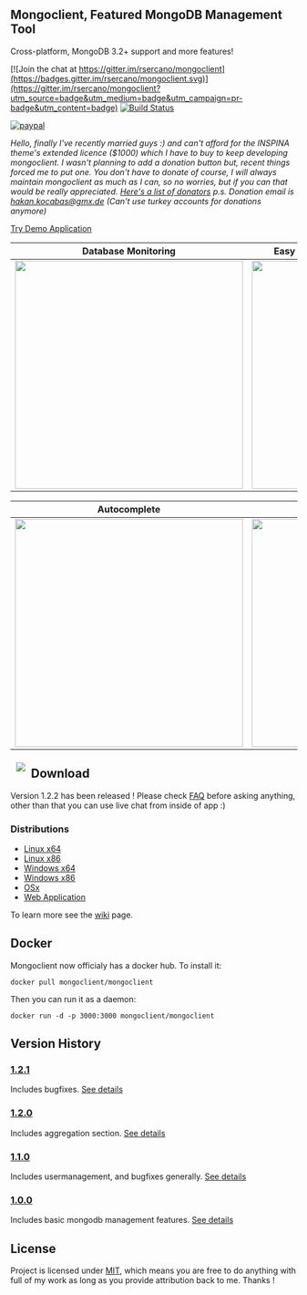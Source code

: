 ## Mongoclient, Featured MongoDB Management Tool
Cross-platform, MongoDB 3.2+ support and more features!

[![Join the chat at https://gitter.im/rsercano/mongoclient](https://badges.gitter.im/rsercano/mongoclient.svg)](https://gitter.im/rsercano/mongoclient?utm_source=badge&utm_medium=badge&utm_campaign=pr-badge&utm_content=badge)                     [![Build Status](https://travis-ci.org/rsercano/mongoclient.svg?branch=master)](https://travis-ci.org/rsercano/mongoclient)


[![paypal](https://www.paypalobjects.com/en_US/i/btn/btn_donateCC_LG.gif)](https://www.paypal.com/cgi-bin/webscr?cmd=_s-xclick&hosted_button_id=Y5VD95E96NU6S)

*Hello, finally I've recently married guys :) and can't afford for the INSPINA theme's extended licence ($1000) which I have to buy to keep developing mongoclient. I wasn't planning to add a donation button but, recent things forced me to put one. You don't have to donate of course, I will always maintain mongoclient as much as I can, so no worries, but if you can that would be really appreciated. [Here's a list of donators](https://github.com/rsercano/mongoclient/wiki/Donators)* 
*p.s. Donation email is hakan.kocabas@gmx.de (Can't use turkey accounts for donations anymore)*


[Try Demo Application](http://www.mongoclient.com:3000)

   Database Monitoring     | Easy GridFS, Dump/Restore Management
-------------------------|-------------------------
<img src="http://mongoclient.com/img/ss/main_view.png" width="400">  | <img src="http://mongoclient.com/img/ss/file.png" width="400">

   Autocomplete     | User Management
-------------------------|-------------------------
<img src="http://mongoclient.com/img/ss/auto_complete.png" width="400">  | <img src="http://mongoclient.com/img/ss/um.png" width="400">

<img src="http://www.mongoclient.com/img/logo/head_only_medium.png" align="left" hspace="10" vspace="6">

## Download
Version 1.2.2 has been released ! Please check [FAQ](https://github.com/rsercano/mongoclient/wiki/Frequently-Asked-Questions#6-frequently-asked-questions) before asking anything, other than that you can use live chat from inside of app :)

### Distributions

* [Linux x64](https://github.com/rsercano/mongoclient/releases/download/1.2.2/linux-portable-x64.zip)
* [Linux x86](https://github.com/rsercano/mongoclient/releases/download/1.2.2/linux-portable-x86.32-bit.zip)
* [Windows x64](https://github.com/rsercano/mongoclient/releases/download/1.2.2/windows-portable-x64.zip)
* [Windows x86](https://github.com/rsercano/mongoclient/releases/download/1.2.2/windows-portable-x86.32.bit.zip)
* [OSx](https://github.com/rsercano/mongoclient/releases/download/1.2.2/osx-portable.zip)
* [Web Application](https://github.com/rsercano/mongoclient/wiki#31-compile-from-source-browser-edition)

To learn more see the [wiki](https://github.com/rsercano/mongoclient/wiki) page.

## Docker
Mongoclient now officialy has a docker hub. To install it:

```docker pull mongoclient/mongoclient```

Then you can run it as a daemon:

```docker run -d -p 3000:3000 mongoclient/mongoclient```

## Version History
### [1.2.1](https://github.com/rsercano/mongoclient/releases/1.2.1)  
Includes bugfixes. [See details](https://github.com/rsercano/mongoclient/issues?q=milestone%3Av1.2.1)

### [1.2.0](https://github.com/rsercano/mongoclient/releases/1.2.0)  
Includes aggregation section. [See details](https://github.com/rsercano/mongoclient/issues?q=milestone%3Av1.2.0)

### [1.1.0](https://github.com/rsercano/mongoclient/releases/1.1.0)  
Includes usermanagement, and bugfixes generally. [See details](https://github.com/rsercano/mongoclient/issues?q=milestone%3Av1.1.0)

### [1.0.0](https://github.com/rsercano/mongoclient/releases/1.0.0)  
Includes basic mongodb management features. [See details](https://github.com/rsercano/mongoclient/issues?q=milestone%3Av1.0.0)


## License
Project is licensed under [MIT](https://en.wikipedia.org/wiki/MIT_License), which means you are free to do anything with full of my work as long as you provide attribution back to me. Thanks !
